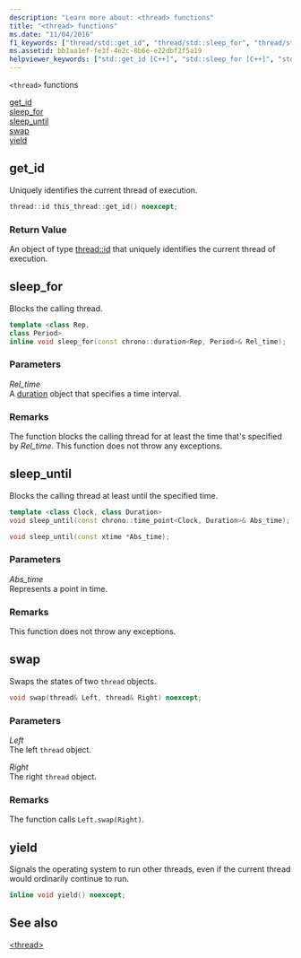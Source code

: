 ```yaml
---
description: "Learn more about: <thread> functions"
title: "<thread> functions"
ms.date: "11/04/2016"
f1_keywords: ["thread/std::get_id", "thread/std::sleep_for", "thread/std::sleep_until", "thread/std::swap", "thread/std::yield"]
ms.assetid: bb1aa1ef-fe3f-4e2c-8b6e-e22dbf2f5a19
helpviewer_keywords: ["std::get_id [C++]", "std::sleep_for [C++]", "std::sleep_until [C++]", "std::swap [C++]", "std::yield [C++]"]
---
```

`<thread>` functions

[get_id](#get_id)\
[sleep_for](#sleep_for)\
[sleep_until](#sleep_until)\
[swap](#swap)\
[yield](#yield)

## <a name="get_id"></a> get_id

Uniquely identifies the current thread of execution.

```cpp
thread::id this_thread::get_id() noexcept;
```

### Return Value

An object of type [thread::id](../standard-library/thread-class.md) that uniquely identifies the current thread of execution.

## <a name="sleep_for"></a> sleep_for

Blocks the calling thread.

```cpp
template <class Rep,
class Period>
inline void sleep_for(const chrono::duration<Rep, Period>& Rel_time);
```

### Parameters

*Rel_time*\
A [duration](../standard-library/duration-class.md) object that specifies a time interval.

### Remarks

The function blocks the calling thread for at least the time that's specified by *Rel_time*. This function does not throw any exceptions.

## <a name="sleep_until"></a> sleep_until

Blocks the calling thread at least until the specified time.

```cpp
template <class Clock, class Duration>
void sleep_until(const chrono::time_point<Clock, Duration>& Abs_time);

void sleep_until(const xtime *Abs_time);
```

### Parameters

*Abs_time*\
Represents a point in time.

### Remarks

This function does not throw any exceptions.

## <a name="swap"></a> swap

Swaps the states of two `thread` objects.

```cpp
void swap(thread& Left, thread& Right) noexcept;
```

### Parameters

*Left*\
The left `thread` object.

*Right*\
The right `thread` object.

### Remarks

The function calls `Left.swap(Right)`.

## <a name="yield"></a> yield

Signals the operating system to run other threads, even if the current thread would ordinarily continue to run.

```cpp
inline void yield() noexcept;
```

## See also

[\<thread>](../standard-library/thread.md)
